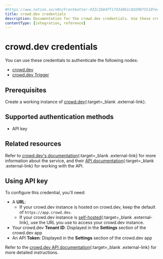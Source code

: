 ```yaml
---
#https://www.notion.so/n8n/Frontmatter-432c2b8dff1f43d4b1c8d20075510fe4
title: crowd.dev credentials
description: Documentation for the crowd.dev credentials. Use these credentials to authenticate crowd.dev in n8n, a workflow automation platform.
contentType: [integration, reference]
---
```


# crowd.dev credentials

You can use these credentials to authenticate the following nodes:

* [crowd.dev](/integrations/builtin/app-nodes/n8n-nodes-base.crowddev/)
* [crowd.dev Trigger](/integrations/builtin/trigger-nodes/n8n-nodes-base.crowddevtrigger/)

## Prerequisites

Create a working instance of [crowd.dev](https://www.crowd.dev/){:target=_blank .external-link}.

## Supported authentication methods

- API key

## Related resources

Refer to [crowd.dev's documentation](https://docs.crowd.dev/docs){:target=_blank .external-link} for more information about the service, and their [API documentation](https://api.crowd.dev/api-reference){:target=_blank .external-link} for working with the API.

## Using API key

To configure this credential, you'll need:

- A **URL**:
    - If your crowd.dev instance is hosted on crowd.dev, keep the default of `https://app.crowd.dev`.
    - If your crowd.dev instance is [self-hosted](https://docs.crowd.dev/docs/technical-docs/self-hosting){:target=_blank .external-link}, use the URL you use to access your crowd.dev instance.
- Your crowd.dev **Tenant ID**: Displayed in the **Settings** section of the crowd.dev app
- An API **Token**: Displayed in the **Settings** section of the crowd.dev app

Refer to the [crowd.dev API documentation](https://api.crowd.dev/api-reference){:target=_blank .external-link} for more detailed instructions.
